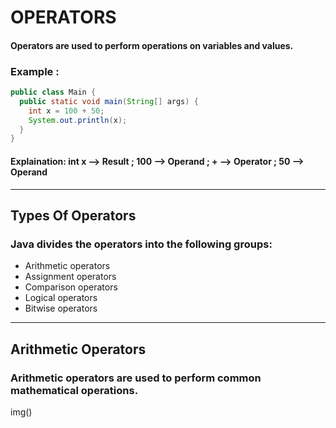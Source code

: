 # OPERATORS
#### Operators are used to perform operations on variables and values.
### Example :
```java
public class Main {
  public static void main(String[] args) {
    int x = 100 + 50;
    System.out.println(x);
  }
}
```
#### Explaination: int x --> Result ; 100 --> Operand ; + --> Operator ; 50 --> Operand
---
## Types Of Operators
### Java divides the operators into the following groups:

- Arithmetic operators
- Assignment operators
- Comparison operators
- Logical operators
- Bitwise operators
---

## Arithmetic Operators
### Arithmetic operators are used to perform common mathematical operations.
img()
